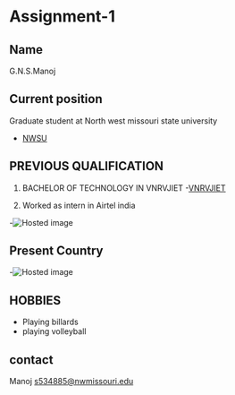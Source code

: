 # Assignment-1

## Name

G.N.S.Manoj

## Current position
Graduate student at North west missouri state university
- [NWSU](https://www.nwmissouri.edu/ "NWSU")

## PREVIOUS QUALIFICATION
1. BACHELOR OF TECHNOLOGY IN VNRVJIET
 -[VNRVJIET](https://content3.jdmagicbox.com/comp/hyderabad/u9/040pxx40.xx40.000445559962.h3u9/catalogue/vnr-vignana-jyothi-institute-of-engineering-and-technology-bachupally-hyderabad-colleges-twvtc.jpg?interpolation=lanczos-none&output-format=jpg&resize=1024:370&crop=1024:370px;*,* "yes")
 
 
1. Worked as intern in Airtel india

-![Hosted image](https://pbs.twimg.com/profile_images/644805995705692160/hByAwFLY_400x400.png "yes")

## Present Country 
-![Hosted image](https://upload.wikimedia.org/wikipedia/en/thumb/a/a4/Flag_of_the_United_States.svg/1200px-Flag_of_the_United_States.svg.png "welcome to united states")


## HOBBIES
- Playing billards
- playing volleyball

## contact
 Manoj
 s534885@nwmissouri.edu
